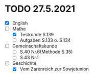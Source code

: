 # TODO    27.5.2021

- [x] English
- [ ] Mathe
    - [x] Testrunde S.139
    - [ ] Aufgaben S.133 o. S.134
- [ ] Gemeinschaftskunde
    - [ ] S.40 Nr.6(Methode S.35)
    - [ ] S.43 Nr.1
- [ ] Geschichte
    - [x] Vom Zarenreich zur Sowjetunion
